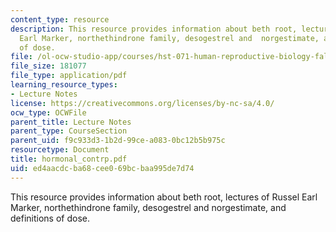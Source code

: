 ```yaml
---
content_type: resource
description: This resource provides information about beth root, lectures of Russel
  Earl Marker, northethindrone family, desogestrel and  norgestimate, and definitions
  of dose.
file: /ol-ocw-studio-app/courses/hst-071-human-reproductive-biology-fall-2005/ed4aacdcba68cee069bcbaa995de7d74_hormonal_contrp.pdf
file_size: 181077
file_type: application/pdf
learning_resource_types:
- Lecture Notes
license: https://creativecommons.org/licenses/by-nc-sa/4.0/
ocw_type: OCWFile
parent_title: Lecture Notes
parent_type: CourseSection
parent_uid: f9c933d3-1b2d-99ce-a083-0bc12b5b975c
resourcetype: Document
title: hormonal_contrp.pdf
uid: ed4aacdc-ba68-cee0-69bc-baa995de7d74
---
```

This resource provides information about beth root, lectures of Russel Earl Marker, northethindrone family, desogestrel and  norgestimate, and definitions of dose.